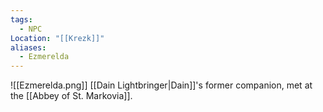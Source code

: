 ```yaml
---
tags:
  - NPC
Location: "[[Krezk]]"
aliases:
  - Ezmerelda
---
```

![[Ezmerelda.png]]
[[Dain Lightbringer|Dain]]'s former companion, met at the [[Abbey of St. Markovia]].